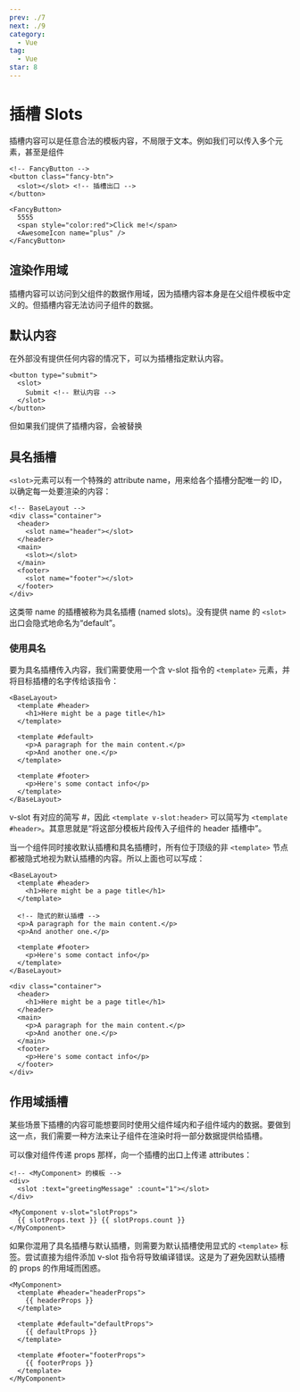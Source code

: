 ```yaml
---
prev: ./7
next: ./9
category:
  - Vue
tag:
  - Vue
star: 8
---
```


# 插槽 Slots

插槽内容可以是任意合法的模板内容，不局限于文本。例如我们可以传入多个元素，甚至是组件

```html:no-line-numbers
<!-- FancyButton -->
<button class="fancy-btn">
  <slot></slot> <!-- 插槽出口 -->
</button>
```

```vue:no-line-numbers
<FancyButton>
  5555
  <span style="color:red">Click me!</span>
  <AwesomeIcon name="plus" />
</FancyButton>
```

## 渲染作用域

插槽内容可以访问到父组件的数据作用域，因为插槽内容本身是在父组件模板中定义的。但插槽内容无法访问子组件的数据。

## 默认内容

在外部没有提供任何内容的情况下，可以为插槽指定默认内容。

```html:no-line-numbers
<button type="submit">
  <slot>
    Submit <!-- 默认内容 -->
  </slot>
</button>
```

但如果我们提供了插槽内容，会被替换

## 具名插槽

`<slot>`元素可以有一个特殊的 attribute name，用来给各个插槽分配唯一的 ID，以确定每一处要渲染的内容：

```html:no-line-numbers
<!-- BaseLayout -->
<div class="container">
  <header>
    <slot name="header"></slot>
  </header>
  <main>
    <slot></slot>
  </main>
  <footer>
    <slot name="footer"></slot>
  </footer>
</div>
```

这类带 name 的插槽被称为具名插槽 (named slots)。没有提供 name 的 `<slot>` 出口会隐式地命名为“default”。

### 使用具名

要为具名插槽传入内容，我们需要使用一个含 v-slot 指令的 `<template>` 元素，并将目标插槽的名字传给该指令：

```html:no-line-numbers
<BaseLayout>
  <template #header>
    <h1>Here might be a page title</h1>
  </template>

  <template #default>
    <p>A paragraph for the main content.</p>
    <p>And another one.</p>
  </template>

  <template #footer>
    <p>Here's some contact info</p>
  </template>
</BaseLayout>
```

v-slot 有对应的简写 #，因此 `<template v-slot:header>` 可以简写为 `<template #header>`。其意思就是“将这部分模板片段传入子组件的 header 插槽中”。

当一个组件同时接收默认插槽和具名插槽时，所有位于顶级的非 `<template>` 节点都被隐式地视为默认插槽的内容。所以上面也可以写成：

```html:no-line-numbers
<BaseLayout>
  <template #header>
    <h1>Here might be a page title</h1>
  </template>

  <!-- 隐式的默认插槽 -->
  <p>A paragraph for the main content.</p>
  <p>And another one.</p>

  <template #footer>
    <p>Here's some contact info</p>
  </template>
</BaseLayout>

```

```html:no-line-numbers
<div class="container">
  <header>
    <h1>Here might be a page title</h1>
  </header>
  <main>
    <p>A paragraph for the main content.</p>
    <p>And another one.</p>
  </main>
  <footer>
    <p>Here's some contact info</p>
  </footer>
</div>
```

## 作用域插槽

某些场景下插槽的内容可能想要同时使用父组件域内和子组件域内的数据。要做到这一点，我们需要一种方法来让子组件在渲染时将一部分数据提供给插槽。

可以像对组件传递 props 那样，向一个插槽的出口上传递 attributes：

```html:no-line-numbers
<!-- <MyComponent> 的模板 -->
<div>
  <slot :text="greetingMessage" :count="1"></slot>
</div>
```

```html:no-line-numbers
<MyComponent v-slot="slotProps">
  {{ slotProps.text }} {{ slotProps.count }}
</MyComponent>
```

如果你混用了具名插槽与默认插槽，则需要为默认插槽使用显式的 `<template>` 标签。尝试直接为组件添加 v-slot 指令将导致编译错误。这是为了避免因默认插槽的 props 的作用域而困惑。

```html:no-line-numbers
<MyComponent>
  <template #header="headerProps">
    {{ headerProps }}
  </template>

  <template #default="defaultProps">
    {{ defaultProps }}
  </template>

  <template #footer="footerProps">
    {{ footerProps }}
  </template>
</MyComponent>
```
